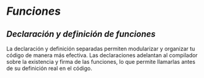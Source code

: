 # **_Funciones_**

## **_Declaración y definición de funciones_**
La declaración y definición separadas permiten modularizar y organizar tu código de manera más efectiva. Las declaraciones adelantan al compilador sobre la existencia y firma de las funciones, lo que permite llamarlas antes de su definición real en el código.
